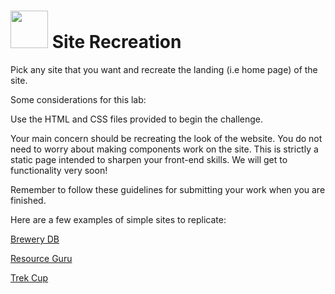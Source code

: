 #  <img src="https://cloud.githubusercontent.com/assets/7833470/10423298/ea833a68-7079-11e5-84f8-0a925ab96893.png" width="60"> Site Recreation

Pick any site that you want and recreate the landing (i.e home page) of the site.

Some considerations for this lab:

Use the HTML and CSS files provided to begin the challenge.

Your main concern should be recreating the look of the website.  You do not need to worry about making components work on the site.  This is strictly a static page intended to sharpen your front-end skills.  We will get to functionality very soon!

Remember to follow these guidelines for submitting your work when you are finished.

Here are a few examples of simple sites to replicate:

<a href="http://www.brewerydb.com/" target="_blank">Brewery DB</a><br>

<a href="http://resourceguruapp.com/" target="_blank">Resource Guru</a><br>

<a href="http://trekcxccup.com/" target="_blank">Trek Cup</a><br>
